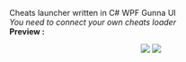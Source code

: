 Cheats launcher written in C# WPF Gunna UI
<br>
*You need to connect your own cheats loader*
<br>
**Preview :**
<br>
<center>
<img src="https://cdn.discordapp.com/attachments/1047550758561779762/1078153521200910466/image.png"></img>
<img src="https://cdn.discordapp.com/attachments/1047550758561779762/1078153717347516518/image.png"></img>
 </center>
